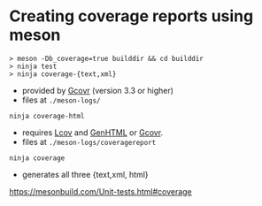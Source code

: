 # Creating coverage reports using meson

```
> meson -Db_coverage=true builddir && cd builddir
> ninja test
> ninja coverage-{text,xml}
```
* provided by [Gcovr](http://gcovr.com/) (version 3.3 or higher) 
* files at `./meson-logs/`

```
ninja coverage-html
```
* requires [Lcov](https://ltp.sourceforge.io/coverage/lcov.php) and [GenHTML](https://linux.die.net/man/1/genhtml) or [Gcovr](http://gcovr.com/). 
* files at `./meson-logs/coveragereport`

```
ninja coverage 
```
*   generates all three {text,xml, html}
  
https://mesonbuild.com/Unit-tests.html#coverage